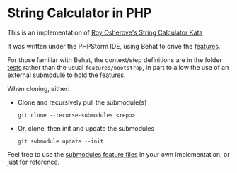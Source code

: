 # String Calculator in PHP

This is an implementation of [Roy Osherove's String Calculator Kata](https://osherove.com/tdd-kata-1)

It was written under the PHPStorm IDE, using Behat to drive the [features](features).

For those familiar with Behat, the context/step definitions are in the folder [tests](tests) rather 
than the usual `features/bootstrap`, in part to allow the use of an external submodule to hold the
features.

When cloning, either:

-   Clone and recursively pull the submodule(s)

    ```text
    git clone --recurse-submodules <repo>
    ```
    
-   Or, clone, then init and update the submodules

    ```text
    git submodule update --init
    ```

Feel free to use the [submodules feature files](https://github.com/dmeehan1968/StringCalculatorBDD) in your own 
implementation, or just for reference.
